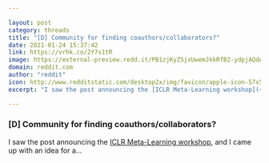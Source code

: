 ```yaml
---

layout: post
category: threads
title: "[D] Community for finding coauthors/collaborators?"
date: 2021-01-24 15:37:42
link: https://vrhk.co/2Y7s1tR
image: https://external-preview.redd.it/PB1zjKyZ5jxUwemJkkRfB2-ydpjAQdAiP3z4X9n4dAM.jpg?width=1200&height=628.272251309&auto=webp&crop=1200:628.272251309,smart&s=52c0d83b0da78f0b631704f2027d83cdd4372abf
domain: reddit.com
author: "reddit"
icon: http://www.redditstatic.com/desktop2x/img/favicon/apple-icon-57x57.png
excerpt: "I saw the post announcing the [ICLR Meta-Learning workshop](<https://sites.google.com/view/learning-2-learn/>), and I came up with an idea for a..."

---
```


### [D] Community for finding coauthors/collaborators?

I saw the post announcing the [ICLR Meta-Learning workshop](<https://sites.google.com/view/learning-2-learn/>), and I came up with an idea for a...